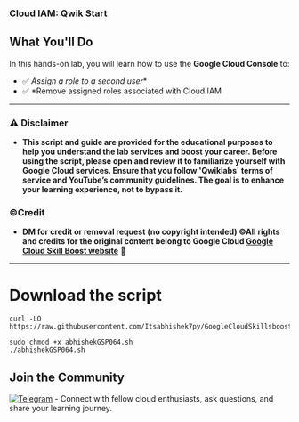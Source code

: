 

### Cloud IAM: Qwik Start


## What You'll Do  

In this hands-on lab, you will learn how to use the **Google Cloud Console** to:  

- ✅ *Assign a role to a second user**  
- ✅ *Remove assigned roles associated with Cloud IAM  

---


### ⚠️ Disclaimer
- **This script and guide are provided for  the educational purposes to help you understand the lab services and boost your career. Before using the script, please open and review it to familiarize yourself with Google Cloud services. Ensure that you follow 'Qwiklabs' terms of service and YouTube’s community guidelines. The goal is to enhance your learning experience, not to bypass it.**

### ©Credit
- **DM for credit or removal request (no copyright intended) ©All rights and credits for the original content belong to Google Cloud [Google Cloud Skill Boost website](https://www.cloudskillsboost.google/)** 🙏

---
# Download the script

```
curl -LO https://raw.githubusercontent.com/Itsabhishek7py/GoogleCloudSkillsboost/refs/heads/main/Cloud%20IAM%3A%20Qwik%20Start/abhishekGSP064.sh

sudo chmod +x abhishekGSP064.sh
./abhishekGSP064.sh
```



## Join the Community

[![Telegram](https://img.shields.io/badge/Join-Telegram_Group-blue?style=for-the-badge&logo=telegram)](https://t.me/+gBcgRTlZLyM4OGI1) - Connect with fellow cloud enthusiasts, ask questions, and share your learning journey.
